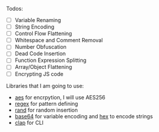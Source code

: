 Todos:

- [ ] Variable Renaming
- [ ] String Encoding
- [ ] Control Flow Flattening
- [ ] Whitespace and Comment Removal
- [ ] Number Obfuscation
- [ ] Dead Code Insertion
- [ ] Function Expression Splitting
- [ ] Array/Object Flattening
- [ ] Encrypting JS code

Libraries that I am going to use:

- [aes](https://crates.io/crates/aes) for encrpytion, I will use AES256
- [regex](https://crates.io/crates/regex) for pattern defining
- [rand](https://crates.io/crates/rand) for random insertion
- [base64](https://crates.io/crates/base64) for variable encoding and [hex](https://crates.io/crates/hex) to encode strings
- [clap](https://crates.io/crates/clap) for CLI
